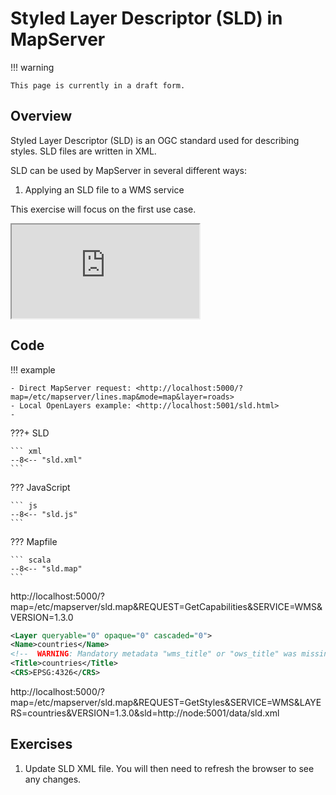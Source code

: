 # Styled Layer Descriptor (SLD) in MapServer

!!! warning

    This page is currently in a draft form.

## Overview

Styled Layer Descriptor (SLD) is an OGC standard used for describing styles. SLD files are written in XML. 

SLD can be used by MapServer in several different ways:

1. Applying an SLD file to a WMS service

This exercise will focus on the first use case.

<div class="map">
  <iframe src="https://geographika.github.io/getting-started-with-mapserver-demo/sld.html"></iframe>
</div>

## Code

!!! example

    - Direct MapServer request: <http://localhost:5000/?map=/etc/mapserver/lines.map&mode=map&layer=roads>
    - Local OpenLayers example: <http://localhost:5001/sld.html>
    - 
???+ SLD

    ``` xml
    --8<-- "sld.xml"
    ```

??? JavaScript

    ``` js
    --8<-- "sld.js"
    ```

??? Mapfile

    ``` scala
    --8<-- "sld.map"
    ```

http://localhost:5000/?map=/etc/mapserver/sld.map&REQUEST=GetCapabilities&SERVICE=WMS&VERSION=1.3.0

```xml
<Layer queryable="0" opaque="0" cascaded="0">
<Name>countries</Name>
<!--  WARNING: Mandatory metadata "wms_title" or "ows_title" was missing in this context.  -->
<Title>countries</Title>
<CRS>EPSG:4326</CRS>
```


http://localhost:5000/?map=/etc/mapserver/sld.map&REQUEST=GetStyles&SERVICE=WMS&LAYERS=countries&VERSION=1.3.0&sld=http://node:5001/data/sld.xml

## Exercises

1. Update SLD XML file. You will then need to refresh the browser to see any changes.